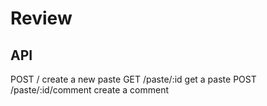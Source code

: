 # Review

## API
POST  /                   create a new paste
GET   /paste/:id          get a paste
POST  /paste/:id/comment  create a comment